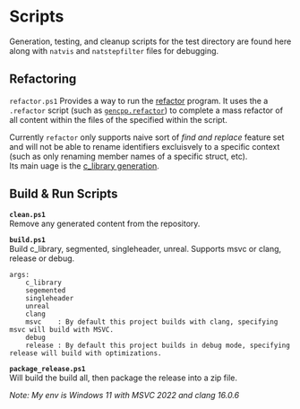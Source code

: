 # Scripts

Generation, testing, and cleanup scripts for the test directory are found here along with `natvis` and `natstepfilter` files for debugging.

## Refactoring

`refactor.ps1` Provides a way to run the [refactor](github.com/Ed94/refactor) program. It uses the a `.refactor` script (such as [`gencpp.refactor`](../base/gencpp.refactor)) to complete a mass refactor of all content within the files of the specified within the script.

Currently `refactor` only supports naive sort of *find and replace* feature set and will not be able to rename identifiers excluisvely to a specific context (such as only renaming member names of a specific struct, etc).  
Its main uage is the [c_library generation](../gen_c_library/).

## Build & Run Scripts

**`clean.ps1`**  
Remove any generated content from the repository.

**`build.ps1`**  
Build c_library, segmented, singleheader, unreal. Supports msvc or clang, release or debug.

```
args:
    c_library
    segemented
    singleheader
    unreal
    clang
    msvc    : By default this project builds with clang, specifying msvc will build with MSVC.
    debug
    release : By default this project builds in debug mode, specifying release will build with optimizations.
```

**`package_release.ps1`**  
Will build the build all, then package the release into a zip file.

*Note: My env is Windows 11 with MSVC 2022 and clang 16.0.6*
